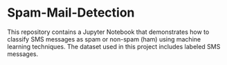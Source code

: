 # Spam-Mail-Detection
This repository contains a Jupyter Notebook that demonstrates how to classify SMS messages as spam or non-spam (ham) using machine learning techniques. The dataset used in this project includes labeled SMS messages.
